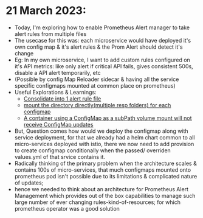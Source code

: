 # 21 March 2023:
- Today, I'm exploring how to enable Prometheus Alert manager to take alert rules from multiple files
- The usecase for this was: each microservice would have deployed it's own config map & it's alert rules & the Prom Alert should detect it's change
- Eg: In my own microservice, I want to add custom rules configured on it's API metrics: like only alert if critical API fails, gives consistent 500s, disable a API alert temporarily, etc 
- (Possible by config Map Reloader sidecar & having all the service specific configmaps mounted at common place on prometheus)
- Useful Explorations & Learnings: 
  - [Consolidate into 1 alert rule file](https://stackoverflow.com/questions/72599877/prometheus-k8s-extraconfigmapmounts-fails-to-load-multiple-files-to-the-same-dir)
  - [mount the directory directly(multiple resp folders) for each configmap](https://stackoverflow.com/questions/68905578/configmap-with-multiple-destination-folders)
  - [A container using a ConfigMap as a subPath volume mount will not receive ConfigMap updates](https://stackoverflow.com/questions/48561338/how-to-correctly-mount-configmap-with-subpath-in-kubernetes-not-update-configs)
- But, Question comes how would we deploy the configmap along with service deployment, for that we already had a helm chart common to all micro-services deployed with istio, there we now need to add provision to create configmap conditionally when the passed/ overriden values.yml of that srvice contains it.
- Radically thinking of the primary problem when the architecture scales & contains 100s of micro-services, that much configmaps mounted onto prometheus pod isn't possible due to its limitations & complicated nature of updates; 
- hence we needed to think about an architecture for Prometheus Alert Management which provides out of the box capabilities to manage such large number of ever changing rules-kind-of-resources; for which prometheus operator was a good solution
